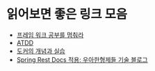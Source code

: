 # 읽어보면 좋은 링크 모음

- [프레임 워크 공부를 멈춰라](https://medium.com/@jongyoungpark/프레임워크-공부를-멈춰라-1afa37644474)
- [ATDD](https://boorownie.github.io/2019-11-27/agail_and_atdd)
- [도커의 개념과 실습](https://subicura.com/2017/01/19/docker-guide-for-beginners-1.html)
- [Spring Rest Docs 적용: 우아한형제들 기술 블로그](http://woowabros.github.io/experience/2018/12/28/spring-rest-docs.html)
